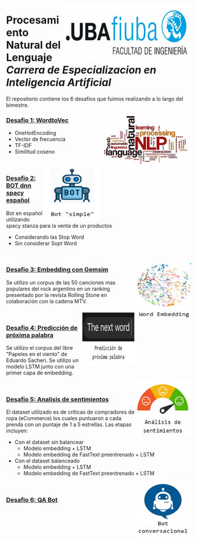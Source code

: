 
<img src="https://github.com/jpalianak/Procesamiento_Natural_lenguaje/blob/main/logoFIUBA.jpg" align="right"
     alt="Logo FIUBA" width="350" height="150">
     
# Procesamiento Natural del Lenguaje *Carrera de Especializacion en Inteligencia Artificial*

El repositorio contiene los 6 desafios que fuimos realizando a lo largo del bimestre.

<img src="https://github.com/jpalianak/Procesamiento_Natural_lenguaje/blob/main/Desafio1.png" align="right"
     alt="Logo FIUBA" width="250" height="150">
     
### [Desafio 1: WordtoVec](https://github.com/jpalianak/Procesamiento_Natural_lenguaje/blob/main/clase_1/Desafio)
  * OneHotEncoding
  * Vector de frecuencia
  * TF-IDF
  * Similitud coseno 
<br />
<img src="https://github.com/jpalianak/Procesamiento_Natural_lenguaje/blob/main/Desafio2.png" align="right"
     alt="Logo FIUBA" width="150" height="150">
     
### [Desafio 2: BOT dnn spacy español](https://github.com/jpalianak/Procesamiento_Natural_lenguaje/blob/main/clase_2/Desafio)
   Bot en español utilizando spacy stanza para la venta de un productos
   
   * Considerando las Stop Word
   * Sin considerar Sopt Word
<br />

<img src="https://github.com/jpalianak/Procesamiento_Natural_lenguaje/blob/main/Desafio3.png" align="right"
     alt="Logo FIUBA" width="150" height="150">
     
### [Desafio 3: Embedding con Gemsim](https://github.com/jpalianak/Procesamiento_Natural_lenguaje/blob/main/clase_3/Desafio)
Se utilizo un corpus de las 50 canciones mas populares del rock argentino en un ranking presentado por la revista Rolling Stone en colaboración con la cadena MTV.

<img src="https://github.com/jpalianak/Procesamiento_Natural_lenguaje/blob/main/Desafio4.png" align="right"
     alt="Logo FIUBA" width="150" height="150">
<br />     
### [Desafio 4: Predicción de próxima palabra](https://github.com/jpalianak/Procesamiento_Natural_lenguaje/blob/main/clase_4/Desafio)
Se utilizo el corpus del libre "Papeles en el viento" de Eduardo Sacheri. Se utilizo un modelo LSTM junto con una primer capa de embedding.

<img src="https://github.com/jpalianak/Procesamiento_Natural_lenguaje/blob/main/Desafio5.png" align="right"
     alt="Logo FIUBA" width="150" height="150">
<br />     
### [Desafio 5: Analisis de sentimientos](https://github.com/jpalianak/Procesamiento_Natural_lenguaje/blob/main/clase_5/Desafio)
El dataset utilizado es de críticas de compradores de ropa (eCommerce) los cuales puntuaron a cada prenda con un puntaje de 1 a 5 estrellas. Las etapas incluyen:
  - Con el dataset sin balancear
     * Modelo embedding + LSTM
     * Modelo embedding de FastText preentrenado + LSTM
  - Con el dataset balanceado
     * Modelo embedding + LSTM
     * Modelo embedding de FastText preentrenado + LSTM

<img src="https://github.com/jpalianak/Procesamiento_Natural_lenguaje/blob/main/Desafio6.png" align="right"
     alt="Logo FIUBA" width="150" height="150">
<br />
### [Desafio 6: QA Bot](https://github.com/jpalianak/Procesamiento_Natural_lenguaje/blob/main/clase_6/Desafio)
